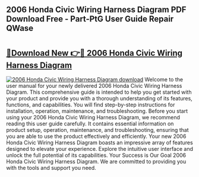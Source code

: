 ## 2006 Honda Civic Wiring Harness Diagram PDF Download Free - Part-PtG User Guide Repair QWase

# <h2><a href="http://dfn7ii.blite.top/?on=2006+Honda+Civic+Wiring+Harness+Diagram">🔗Download New 👉🔴 2006 Honda Civic Wiring Harness Diagram</a></h2>

[![2006 Honda Civic Wiring Harness Diagram download](https://i.imgur.com/lujVjoI.png)](http://dfn7ii.blite.top/?on=2006+Honda+Civic+Wiring+Harness+Diagram)
Welcome to the user manual for your newly delivered 2006 Honda Civic Wiring Harness Diagram. This comprehensive guide is intended to help you get started with your product and provide you with a thorough understanding of its features, functions, and capabilities. You will find step-by-step instructions for installation, operation, maintenance, and troubleshooting. Before you start using your 2006 Honda Civic Wiring Harness Diagram, we recommend reading this user guide carefully. It contains essential information on product setup, operation, maintenance, and troubleshooting, ensuring that you are able to use the product effectively and efficiently. Your new 2006 Honda Civic Wiring Harness Diagram boasts an impressive array of features designed to elevate your experience. Explore the intuitive user interface and unlock the full potential of its capabilities. Your Success is Our Goal 2006 Honda Civic Wiring Harness Diagram. We are committed to providing you with the tools and support you need.
